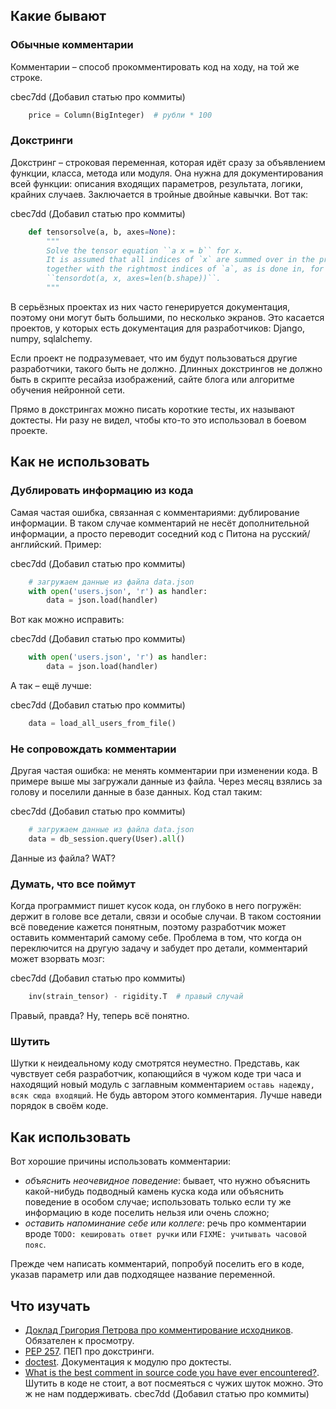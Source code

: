## Какие бывают

### Обычные комментарии

Комментарии – способ прокомментировать код на ходу, на той же строке. 

cbec7dd (Добавил статью про коммиты)
```py
    price = Column(BigInteger)  # рубли * 100
```

### Докстринги

Докстринг – строковая переменная, которая идёт сразу за объявлением функции, класса, метода или модуля.
Она нужна для документирования всей функции: описания входящих параметров, результата, логики, крайних случаев.
Заключается в тройные двойные кавычки. Вот так:

cbec7dd (Добавил статью про коммиты)
```py
    def tensorsolve(a, b, axes=None):
        """
        Solve the tensor equation ``a x = b`` for x.
        It is assumed that all indices of `x` are summed over in the product,
        together with the rightmost indices of `a`, as is done in, for example,
        ``tensordot(a, x, axes=len(b.shape))``.
        """
```
В серьёзных проектах из них часто генерируется документация, поэтому они могут быть большими, по несколько экранов.
Это касается проектов, у которых есть документация для разработчиков: Django, numpy, sqlalchemy.

Если проект не подразумевает, что им будут пользоваться другие разработчики, такого быть не должно.
Длинных докстрингов не должно быть в скрипте ресайза изображений, сайте блога или алгоритме обучения нейронной сети.

Прямо в докстрингах можно писать короткие тесты, их называют доктесты. Ни разу не видел, чтобы кто-то
это использовал в боевом проекте.


## Как не использовать


### Дублировать информацию из кода

Самая частая ошибка, связанная с комментариями: дублирование информации.
В таком случае комментарий не несёт дополнительной информации, а просто переводит соседний код
с Питона на русский/английский. Пример:

cbec7dd (Добавил статью про коммиты)
```py
    # загружаем данные из файла data.json
    with open('users.json', 'r') as handler:
        data = json.load(handler)
```
Вот как можно исправить:

cbec7dd (Добавил статью про коммиты)
```py
    with open('users.json', 'r') as handler:
        data = json.load(handler)
```
А так – ещё лучше:

cbec7dd (Добавил статью про коммиты)
```py
    data = load_all_users_from_file()
```

### Не сопровождать комментарии

Другая частая ошибка: не менять комментарии при изменении кода. В примере выше мы загружали данные из файла. 
Через месяц взялись за голову и поселили данные в базе данных. Код стал таким:

cbec7dd (Добавил статью про коммиты)
```py
    # загружаем данные из файла data.json
    data = db_session.query(User).all()
```
Данные из файла? WAT?


### Думать, что все поймут

Когда программист пишет кусок кода, он глубоко в него погружён: держит в голове все детали, связи и особые случаи.
В таком состоянии всё поведение кажется понятным, поэтому разработчик может оставить комментарий самому себе.
Проблема в том, что когда он переключится на другую задачу и забудет про детали, комментарий может взорвать мозг:

cbec7dd (Добавил статью про коммиты)
```py
    inv(strain_tensor) - rigidity.T  # правый случай
```
Правый, правда? Ну, теперь всё понятно.


### Шутить

Шутки к неидеальному коду смотрятся неуместно. Представь, как чувствует себя разработчик, копающийся в чужом
коде три часа и находящий новый модуль с заглавным комментарием `оставь надежду, всяк сюда входящий`.
Не будь автором этого комментария. Лучше наведи порядок в своём коде.


## Как использовать

Вот хорошие причины использовать комментарии:

- *объяснить неочевидное поведение*: бывает, что нужно объяснить какой-нибудь подводный камень куска кода
  или объяснить поведение в особом случае; использовать только если ту же информацию в коде поселить нельзя или
  очень сложно;
- *оставить напоминание себе или коллеге*: речь про комментарии вроде `TODO: кешировать ответ ручки`
  или `FIXME: учитывать часовой пояс`.

Прежде чем написать комментарий, попробуй поселить его в коде, указав параметр или дав подходящее название переменной.


## Что изучать

- [Доклад Григория Петрова про комментирование исходников](https://www.youtube.com/watch?v=-SRUctRR_4s). Обязателен к просмотру.
- [PEP 257](https://www.python.org/dev/peps/pep-0257/). ПЕП про докстринги.
- [doctest](https://docs.python.org/3.5/library/doctest.html). Документация к модулю про доктесты.
- [What is the best comment in source code you have ever encountered?](http://stackoverflow.com/questions/184618/). Шутить в коде не стоит, а вот посмеяться с чужих шуток можно. Это ж не нам поддерживать.
cbec7dd (Добавил статью про коммиты)
